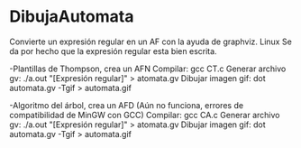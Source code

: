 # DibujaAutomata
Convierte un expresión regular en un AF con la ayuda de graphviz. Linux
Se da por hecho que la expresión regular esta bien escrita.

-Plantillas de Thompson, crea un AFN
    Compilar: gcc CT.c
    Generar archivo gv: ./a.out "[Expresión regular]" > atomata.gv
    Dibujar imagen gif: dot automata.gv -Tgif > automata.gif
    
-Algoritmo del árbol, crea un AFD (Aún no funciona, errores de compatibilidad de MinGW con GCC)
    Compilar: gcc CA.c
    Generar archivo gv: ./a.out "[Expresión regular]" > atomata.gv
    Dibujar imagen gif: dot automata.gv -Tgif > automata.gif
